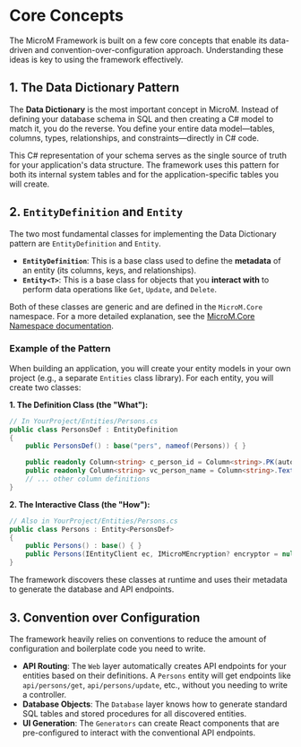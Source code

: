 # Core Concepts

The MicroM Framework is built on a few core concepts that enable its data-driven and convention-over-configuration approach. Understanding these ideas is key to using the framework effectively.

## 1. The Data Dictionary Pattern

The **Data Dictionary** is the most important concept in MicroM. Instead of defining your database schema in SQL and then creating a C# model to match it, you do the reverse. You define your entire data model—tables, columns, types, relationships, and constraints—directly in C# code.

This C# representation of your schema serves as the single source of truth for your application's data structure. The framework uses this pattern for both its internal system tables and for the application-specific tables you will create.

## 2. `EntityDefinition` and `Entity`

The two most fundamental classes for implementing the Data Dictionary pattern are `EntityDefinition` and `Entity`.

*   **`EntityDefinition`**: This is a base class used to define the **metadata** of an entity (its columns, keys, and relationships).
*   **`Entity<T>`**: This is a base class for objects that you **interact with** to perform data operations like `Get`, `Update`, and `Delete`.

Both of these classes are generic and are defined in the `MicroM.Core` namespace. For a more detailed explanation, see the [MicroM.Core Namespace documentation](../namespaces/Core/index.md).

### Example of the Pattern

When building an application, you will create your entity models in your own project (e.g., a separate `Entities` class library). For each entity, you will create two classes:

**1. The Definition Class (the "What"):**
```csharp
// In YourProject/Entities/Persons.cs
public class PersonsDef : EntityDefinition
{
    public PersonsDef() : base("pers", nameof(Persons)) { }

    public readonly Column<string> c_person_id = Column<string>.PK(autonum: true);
    public readonly Column<string> vc_person_name = Column<string>.Text();
    // ... other column definitions
}
```

**2. The Interactive Class (the "How"):**
```csharp
// Also in YourProject/Entities/Persons.cs
public class Persons : Entity<PersonsDef>
{
    public Persons() : base() { }
    public Persons(IEntityClient ec, IMicroMEncryption? encryptor = null) : base(ec, encryptor) { }
}
```
The framework discovers these classes at runtime and uses their metadata to generate the database and API endpoints.

## 3. Convention over Configuration

The framework heavily relies on conventions to reduce the amount of configuration and boilerplate code you need to write.

*   **API Routing**: The `Web` layer automatically creates API endpoints for your entities based on their definitions. A `Persons` entity will get endpoints like `api/persons/get`, `api/persons/update`, etc., without you needing to write a controller.
*   **Database Objects**: The `Database` layer knows how to generate standard SQL tables and stored procedures for all discovered entities.
*   **UI Generation**: The `Generators` can create React components that are pre-configured to interact with the conventional API endpoints.
